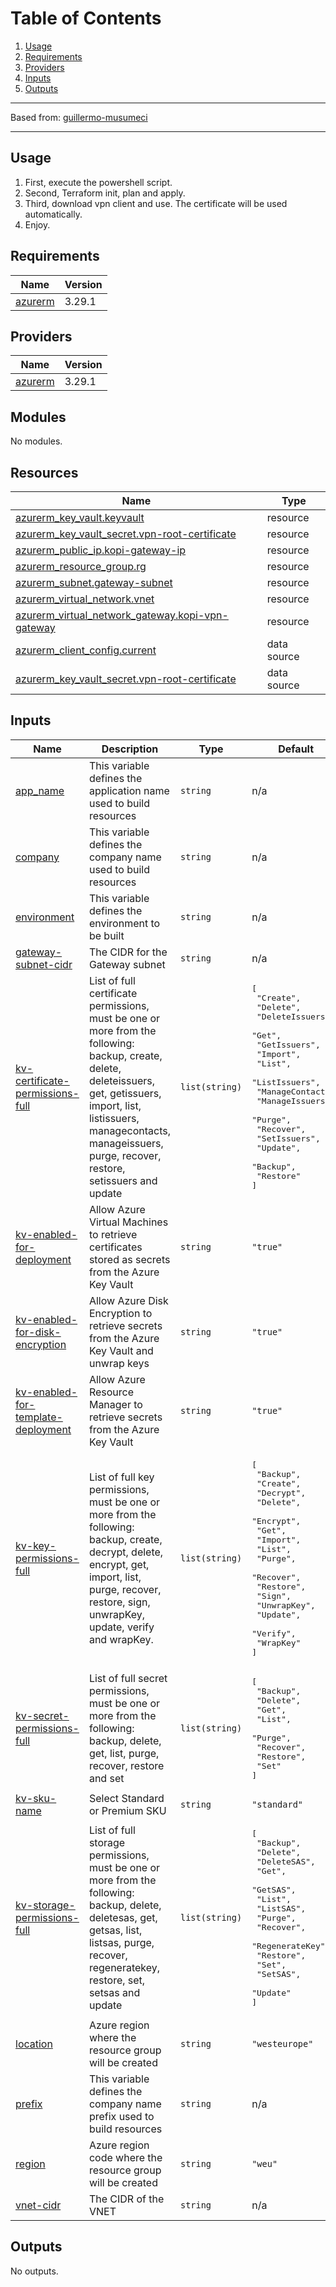 # Table of Contents

1. [Usage](#usage)
2. [Requirements](#requirements)
3. [Providers](#Providers)
4. [Inputs](#inputs)
5. [Outputs](#outputs)

---

Based from: [guillermo-musumeci](https://github.com/guillermo-musumeci/azure-terraform-point-to-site-vpn-gateway) 

---

## Usage

1. First, execute the powershell script.
2. Second, Terraform init, plan and apply.
3. Third, download vpn client and use. The certificate will be used automatically.
4. Enjoy.


<!-- BEGIN_TF_DOCS -->
## Requirements

| Name                                                                | Version |
|---------------------------------------------------------------------|---------|
| <a name="requirement_azurerm"></a> [azurerm](#requirement\_azurerm) | 3.29.1  |

## Providers

| Name                                                          | Version |
|---------------------------------------------------------------|---------|
| <a name="provider_azurerm"></a> [azurerm](#provider\_azurerm) | 3.29.1  |

## Modules

No modules.

## Resources

| Name                                                                                                                                                        | Type        |
|-------------------------------------------------------------------------------------------------------------------------------------------------------------|-------------|
| [azurerm_key_vault.keyvault](https://registry.terraform.io/providers/hashicorp/azurerm/3.29.1/docs/resources/key_vault)                                     | resource    |
| [azurerm_key_vault_secret.vpn-root-certificate](https://registry.terraform.io/providers/hashicorp/azurerm/3.29.1/docs/resources/key_vault_secret)           | resource    |
| [azurerm_public_ip.kopi-gateway-ip](https://registry.terraform.io/providers/hashicorp/azurerm/3.29.1/docs/resources/public_ip)                              | resource    |
| [azurerm_resource_group.rg](https://registry.terraform.io/providers/hashicorp/azurerm/3.29.1/docs/resources/resource_group)                                 | resource    |
| [azurerm_subnet.gateway-subnet](https://registry.terraform.io/providers/hashicorp/azurerm/3.29.1/docs/resources/subnet)                                     | resource    |
| [azurerm_virtual_network.vnet](https://registry.terraform.io/providers/hashicorp/azurerm/3.29.1/docs/resources/virtual_network)                             | resource    |
| [azurerm_virtual_network_gateway.kopi-vpn-gateway](https://registry.terraform.io/providers/hashicorp/azurerm/3.29.1/docs/resources/virtual_network_gateway) | resource    |
| [azurerm_client_config.current](https://registry.terraform.io/providers/hashicorp/azurerm/3.29.1/docs/data-sources/client_config)                           | data source |
| [azurerm_key_vault_secret.vpn-root-certificate](https://registry.terraform.io/providers/hashicorp/azurerm/3.29.1/docs/data-sources/key_vault_secret)        | data source |

## Inputs

| Name                                                                                                                                     | Description                                                                                                                                                                                                                                    | Type           | Default                                                                                                                                                                                                                                                                                         | Required |
|------------------------------------------------------------------------------------------------------------------------------------------|------------------------------------------------------------------------------------------------------------------------------------------------------------------------------------------------------------------------------------------------|----------------|-------------------------------------------------------------------------------------------------------------------------------------------------------------------------------------------------------------------------------------------------------------------------------------------------|:--------:|
| <a name="input_app_name"></a> [app\_name](#input\_app\_name)                                                                             | This variable defines the application name used to build resources                                                                                                                                                                             | `string`       | n/a                                                                                                                                                                                                                                                                                             |   yes    |
| <a name="input_company"></a> [company](#input\_company)                                                                                  | This variable defines the company name used to build resources                                                                                                                                                                                 | `string`       | n/a                                                                                                                                                                                                                                                                                             |   yes    |
| <a name="input_environment"></a> [environment](#input\_environment)                                                                      | This variable defines the environment to be built                                                                                                                                                                                              | `string`       | n/a                                                                                                                                                                                                                                                                                             |   yes    |
| <a name="input_gateway-subnet-cidr"></a> [gateway-subnet-cidr](#input\_gateway-subnet-cidr)                                              | The CIDR for the Gateway subnet                                                                                                                                                                                                                | `string`       | n/a                                                                                                                                                                                                                                                                                             |   yes    |
| <a name="input_kv-certificate-permissions-full"></a> [kv-certificate-permissions-full](#input\_kv-certificate-permissions-full)          | List of full certificate permissions, must be one or more from the following: backup, create, delete, deleteissuers, get, getissuers, import, list, listissuers, managecontacts, manageissuers, purge, recover, restore, setissuers and update | `list(string)` | <pre>[<br>  "Create",<br>  "Delete",<br>  "DeleteIssuers",<br>  "Get",<br>  "GetIssuers",<br>  "Import",<br>  "List",<br>  "ListIssuers",<br>  "ManageContacts",<br>  "ManageIssuers",<br>  "Purge",<br>  "Recover",<br>  "SetIssuers",<br>  "Update",<br>  "Backup",<br>  "Restore"<br>]</pre> |    no    |
| <a name="input_kv-enabled-for-deployment"></a> [kv-enabled-for-deployment](#input\_kv-enabled-for-deployment)                            | Allow Azure Virtual Machines to retrieve certificates stored as secrets from the Azure Key Vault                                                                                                                                               | `string`       | `"true"`                                                                                                                                                                                                                                                                                        |    no    |
| <a name="input_kv-enabled-for-disk-encryption"></a> [kv-enabled-for-disk-encryption](#input\_kv-enabled-for-disk-encryption)             | Allow Azure Disk Encryption to retrieve secrets from the Azure Key Vault and unwrap keys                                                                                                                                                       | `string`       | `"true"`                                                                                                                                                                                                                                                                                        |    no    |
| <a name="input_kv-enabled-for-template-deployment"></a> [kv-enabled-for-template-deployment](#input\_kv-enabled-for-template-deployment) | Allow Azure Resource Manager to retrieve secrets from the Azure Key Vault                                                                                                                                                                      | `string`       | `"true"`                                                                                                                                                                                                                                                                                        |    no    |
| <a name="input_kv-key-permissions-full"></a> [kv-key-permissions-full](#input\_kv-key-permissions-full)                                  | List of full key permissions, must be one or more from the following: backup, create, decrypt, delete, encrypt, get, import, list, purge, recover, restore, sign, unwrapKey, update, verify and wrapKey.                                       | `list(string)` | <pre>[<br>  "Backup",<br>  "Create",<br>  "Decrypt",<br>  "Delete",<br>  "Encrypt",<br>  "Get",<br>  "Import",<br>  "List",<br>  "Purge",<br>  "Recover",<br>  "Restore",<br>  "Sign",<br>  "UnwrapKey",<br>  "Update",<br>  "Verify",<br>  "WrapKey"<br>]</pre>                                |    no    |
| <a name="input_kv-secret-permissions-full"></a> [kv-secret-permissions-full](#input\_kv-secret-permissions-full)                         | List of full secret permissions, must be one or more from the following: backup, delete, get, list, purge, recover, restore and set                                                                                                            | `list(string)` | <pre>[<br>  "Backup",<br>  "Delete",<br>  "Get",<br>  "List",<br>  "Purge",<br>  "Recover",<br>  "Restore",<br>  "Set"<br>]</pre>                                                                                                                                                               |    no    |
| <a name="input_kv-sku-name"></a> [kv-sku-name](#input\_kv-sku-name)                                                                      | Select Standard or Premium SKU                                                                                                                                                                                                                 | `string`       | `"standard"`                                                                                                                                                                                                                                                                                    |    no    |
| <a name="input_kv-storage-permissions-full"></a> [kv-storage-permissions-full](#input\_kv-storage-permissions-full)                      | List of full storage permissions, must be one or more from the following: backup, delete, deletesas, get, getsas, list, listsas, purge, recover, regeneratekey, restore, set, setsas and update                                                | `list(string)` | <pre>[<br>  "Backup",<br>  "Delete",<br>  "DeleteSAS",<br>  "Get",<br>  "GetSAS",<br>  "List",<br>  "ListSAS",<br>  "Purge",<br>  "Recover",<br>  "RegenerateKey",<br>  "Restore",<br>  "Set",<br>  "SetSAS",<br>  "Update"<br>]</pre>                                                          |    no    |
| <a name="input_location"></a> [location](#input\_location)                                                                               | Azure region where the resource group will be created                                                                                                                                                                                          | `string`       | `"westeurope"`                                                                                                                                                                                                                                                                                  |    no    |
| <a name="input_prefix"></a> [prefix](#input\_prefix)                                                                                     | This variable defines the company name prefix used to build resources                                                                                                                                                                          | `string`       | n/a                                                                                                                                                                                                                                                                                             |   yes    |
| <a name="input_region"></a> [region](#input\_region)                                                                                     | Azure region code where the resource group will be created                                                                                                                                                                                     | `string`       | `"weu"`                                                                                                                                                                                                                                                                                         |    no    |
| <a name="input_vnet-cidr"></a> [vnet-cidr](#input\_vnet-cidr)                                                                            | The CIDR of the VNET                                                                                                                                                                                                                           | `string`       | n/a                                                                                                                                                                                                                                                                                             |   yes    |

## Outputs

No outputs.
<!-- END_TF_DOCS -->
